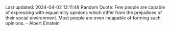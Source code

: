 Last updated: 2024-04-02 13:11:48
Random Quote: Few people are capable of expressing with equanimity opinions which differ from the prejudices of their social environment. Most people are even incapable of forming such opinions. - Albert Einstein